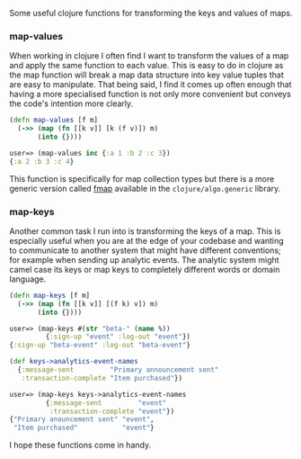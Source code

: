 Some useful clojure functions for transforming the keys and values of maps.

<!--more-->

### map-values

When working in clojure I often find I want to transform the values of a map and apply the same function to each value. This is easy to do in clojure as the map function will break a map data structure into key value tuples that are easy to manipulate. That being said, I find it comes up often enough that having a more specialised function is not only more convenient but conveys the code's intention more clearly.

```clojure
(defn map-values [f m]
  (->> (map (fn [[k v]] [k (f v)]) m)
       (into {})))

user=> (map-values inc {:a 1 :b 2 :c 3})
{:a 2 :b 3 :c 4}
```

This function is specifically for map collection types but there is a more generic version called [fmap](https://github.com/clojure/algo.generic/blob/master/src/main/clojure/clojure/algo/generic/functor.clj#L19) available in the `clojure/algo.generic` library.

### map-keys

Another common task I run into is transforming the keys of a map. This is especially useful when you are at the edge of your codebase and wanting to communicate to another system that might have different conventions; for example when sending up analytic events. The analytic system might camel case its keys or map keys to completely different words or domain language.

```clojure
(defn map-keys [f m]
  (->> (map (fn [[k v]] [(f k) v]) m)
       (into {})))

user=> (map-keys #(str "beta-" (name %))
         {:sign-up "event" :log-out "event"})
{:sign-up "beta-event" :log-out "beta-event"}

(def keys->analytics-event-names
  {:message-sent         "Primary announcement sent"
   :transaction-complete "Item purchased"})

user=> (map-keys keys->analytics-event-names
         {:message-sent         "event"
          :transaction-complete "event"})
{"Primary anouncement sent" "event",
 "Item purchased"           "event"}
```

I hope these functions come in handy.
